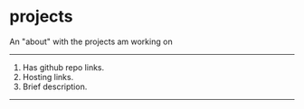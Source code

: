 # projects
An "about" with the projects am working on
******
1. Has github repo links.
2. Hosting links.
3. Brief description.
******
